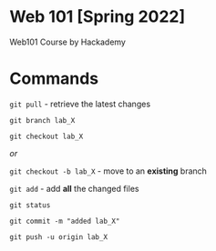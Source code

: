 # Web 101 [Spring 2022]
Web101 Course by Hackademy

# Commands

```git pull``` - retrieve the latest changes

```git branch lab_X```

```git checkout lab_X```

_or_

```git checkout -b lab_X``` - move to an __existing__ branch

```git add``` - add __all__ the changed files

```git status```

```git commit -m "added lab_X"```

```git push -u origin lab_X```
